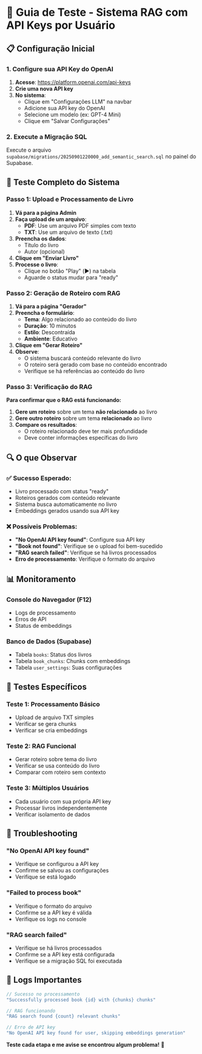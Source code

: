 # 🧪 Guia de Teste - Sistema RAG com API Keys por Usuário

## 📋 Configuração Inicial

### 1. Configure sua API Key do OpenAI
1. **Acesse**: https://platform.openai.com/api-keys
2. **Crie uma nova API key**
3. **No sistema**:
   - Clique em "Configurações LLM" na navbar
   - Adicione sua API key do OpenAI
   - Selecione um modelo (ex: GPT-4 Mini)
   - Clique em "Salvar Configurações"

### 2. Execute a Migração SQL
Execute o arquivo `supabase/migrations/20250901220000_add_semantic_search.sql` no painel do Supabase.

## 🧪 Teste Completo do Sistema

### **Passo 1: Upload e Processamento de Livro**

1. **Vá para a página Admin**
2. **Faça upload de um arquivo**:
   - **PDF**: Use um arquivo PDF simples com texto
   - **TXT**: Use um arquivo de texto (.txt)
3. **Preencha os dados**:
   - Título do livro
   - Autor (opcional)
4. **Clique em "Enviar Livro"**
5. **Processe o livro**:
   - Clique no botão "Play" (▶️) na tabela
   - Aguarde o status mudar para "ready"

### **Passo 2: Geração de Roteiro com RAG**

1. **Vá para a página "Gerador"**
2. **Preencha o formulário**:
   - **Tema**: Algo relacionado ao conteúdo do livro
   - **Duração**: 10 minutos
   - **Estilo**: Descontraída
   - **Ambiente**: Educativo
3. **Clique em "Gerar Roteiro"**
4. **Observe**:
   - O sistema buscará conteúdo relevante do livro
   - O roteiro será gerado com base no conteúdo encontrado
   - Verifique se há referências ao conteúdo do livro

### **Passo 3: Verificação do RAG**

**Para confirmar que o RAG está funcionando:**

1. **Gere um roteiro** sobre um tema **não relacionado** ao livro
2. **Gere outro roteiro** sobre um tema **relacionado** ao livro
3. **Compare os resultados**:
   - O roteiro relacionado deve ter mais profundidade
   - Deve conter informações específicas do livro

## 🔍 O que Observar

### ✅ **Sucesso Esperado:**
- Livro processado com status "ready"
- Roteiros gerados com conteúdo relevante
- Sistema busca automaticamente no livro
- Embeddings gerados usando sua API key

### ❌ **Possíveis Problemas:**
- **"No OpenAI API key found"**: Configure sua API key
- **"Book not found"**: Verifique se o upload foi bem-sucedido
- **"RAG search failed"**: Verifique se há livros processados
- **Erro de processamento**: Verifique o formato do arquivo

## 📊 Monitoramento

### **Console do Navegador (F12)**
- Logs de processamento
- Erros de API
- Status de embeddings

### **Banco de Dados (Supabase)**
- Tabela `books`: Status dos livros
- Tabela `book_chunks`: Chunks com embeddings
- Tabela `user_settings`: Suas configurações

## 🎯 Testes Específicos

### **Teste 1: Processamento Básico**
- Upload de arquivo TXT simples
- Verificar se gera chunks
- Verificar se cria embeddings

### **Teste 2: RAG Funcional**
- Gerar roteiro sobre tema do livro
- Verificar se usa conteúdo do livro
- Comparar com roteiro sem contexto

### **Teste 3: Múltiplos Usuários**
- Cada usuário com sua própria API key
- Processar livros independentemente
- Verificar isolamento de dados

## 🚨 Troubleshooting

### **"No OpenAI API key found"**
- Verifique se configurou a API key
- Confirme se salvou as configurações
- Verifique se está logado

### **"Failed to process book"**
- Verifique o formato do arquivo
- Confirme se a API key é válida
- Verifique os logs no console

### **"RAG search failed"**
- Verifique se há livros processados
- Confirme se a API key está configurada
- Verifique se a migração SQL foi executada

## 📝 Logs Importantes

```javascript
// Sucesso no processamento
"Successfully processed book {id} with {chunks} chunks"

// RAG funcionando
"RAG search found {count} relevant chunks"

// Erro de API key
"No OpenAI API key found for user, skipping embeddings generation"
```

**Teste cada etapa e me avise se encontrou algum problema!** 🚀
